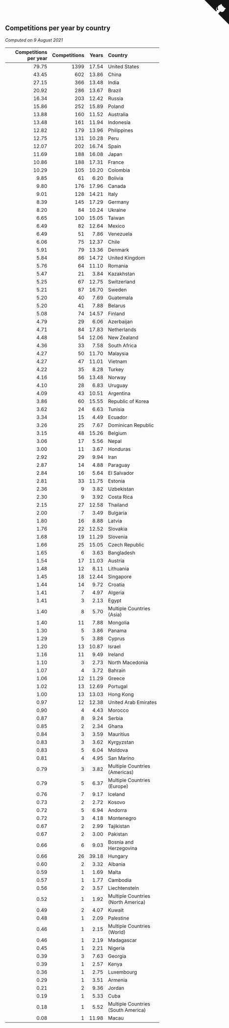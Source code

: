 ## Competitions per year by country

*Computed on  9 August 2021*

| Competitions per year | Competitions | Years | Country |
| ---: | ---: | ---: | :--- |
| 79.75 | 1399 | 17.54 | United States |
| 43.45 | 602 | 13.86 | China |
| 27.15 | 366 | 13.48 | India |
| 20.92 | 286 | 13.67 | Brazil |
| 16.34 | 203 | 12.42 | Russia |
| 15.86 | 252 | 15.89 | Poland |
| 13.88 | 160 | 11.52 | Australia |
| 13.48 | 161 | 11.94 | Indonesia |
| 12.82 | 179 | 13.96 | Philippines |
| 12.75 | 131 | 10.28 | Peru |
| 12.07 | 202 | 16.74 | Spain |
| 11.69 | 188 | 16.08 | Japan |
| 10.86 | 188 | 17.31 | France |
| 10.29 | 105 | 10.20 | Colombia |
| 9.85 | 61 | 6.20 | Bolivia |
| 9.80 | 176 | 17.96 | Canada |
| 9.01 | 128 | 14.21 | Italy |
| 8.39 | 145 | 17.29 | Germany |
| 8.20 | 84 | 10.24 | Ukraine |
| 6.65 | 100 | 15.05 | Taiwan |
| 6.49 | 82 | 12.64 | Mexico |
| 6.49 | 51 | 7.86 | Venezuela |
| 6.06 | 75 | 12.37 | Chile |
| 5.91 | 79 | 13.36 | Denmark |
| 5.84 | 86 | 14.72 | United Kingdom |
| 5.76 | 64 | 11.10 | Romania |
| 5.47 | 21 | 3.84 | Kazakhstan |
| 5.25 | 67 | 12.75 | Switzerland |
| 5.21 | 87 | 16.70 | Sweden |
| 5.20 | 40 | 7.69 | Guatemala |
| 5.20 | 41 | 7.88 | Belarus |
| 5.08 | 74 | 14.57 | Finland |
| 4.79 | 29 | 6.06 | Azerbaijan |
| 4.71 | 84 | 17.83 | Netherlands |
| 4.48 | 54 | 12.06 | New Zealand |
| 4.36 | 33 | 7.58 | South Africa |
| 4.27 | 50 | 11.70 | Malaysia |
| 4.27 | 47 | 11.01 | Vietnam |
| 4.22 | 35 | 8.28 | Turkey |
| 4.16 | 56 | 13.48 | Norway |
| 4.10 | 28 | 6.83 | Uruguay |
| 4.09 | 43 | 10.51 | Argentina |
| 3.86 | 60 | 15.55 | Republic of Korea |
| 3.62 | 24 | 6.63 | Tunisia |
| 3.34 | 15 | 4.49 | Ecuador |
| 3.26 | 25 | 7.67 | Dominican Republic |
| 3.15 | 48 | 15.26 | Belgium |
| 3.06 | 17 | 5.56 | Nepal |
| 3.00 | 11 | 3.67 | Honduras |
| 2.92 | 29 | 9.94 | Iran |
| 2.87 | 14 | 4.88 | Paraguay |
| 2.84 | 16 | 5.64 | El Salvador |
| 2.81 | 33 | 11.75 | Estonia |
| 2.36 | 9 | 3.82 | Uzbekistan |
| 2.30 | 9 | 3.92 | Costa Rica |
| 2.15 | 27 | 12.58 | Thailand |
| 2.00 | 7 | 3.49 | Bulgaria |
| 1.80 | 16 | 8.88 | Latvia |
| 1.76 | 22 | 12.52 | Slovakia |
| 1.68 | 19 | 11.29 | Slovenia |
| 1.66 | 25 | 15.05 | Czech Republic |
| 1.65 | 6 | 3.63 | Bangladesh |
| 1.54 | 17 | 11.03 | Austria |
| 1.48 | 12 | 8.11 | Lithuania |
| 1.45 | 18 | 12.44 | Singapore |
| 1.44 | 14 | 9.72 | Croatia |
| 1.41 | 7 | 4.97 | Algeria |
| 1.41 | 3 | 2.13 | Egypt |
| 1.40 | 8 | 5.70 | Multiple Countries (Asia) |
| 1.40 | 11 | 7.88 | Mongolia |
| 1.30 | 5 | 3.86 | Panama |
| 1.29 | 5 | 3.88 | Cyprus |
| 1.20 | 13 | 10.87 | Israel |
| 1.16 | 11 | 9.49 | Ireland |
| 1.10 | 3 | 2.73 | North Macedonia |
| 1.07 | 4 | 3.72 | Bahrain |
| 1.06 | 12 | 11.29 | Greece |
| 1.02 | 13 | 12.69 | Portugal |
| 1.00 | 13 | 13.03 | Hong Kong |
| 0.97 | 12 | 12.38 | United Arab Emirates |
| 0.90 | 4 | 4.43 | Morocco |
| 0.87 | 8 | 9.24 | Serbia |
| 0.85 | 2 | 2.34 | Ghana |
| 0.84 | 3 | 3.59 | Mauritius |
| 0.83 | 3 | 3.62 | Kyrgyzstan |
| 0.83 | 5 | 6.04 | Moldova |
| 0.81 | 4 | 4.95 | San Marino |
| 0.79 | 3 | 3.82 | Multiple Countries (Americas) |
| 0.79 | 5 | 6.37 | Multiple Countries (Europe) |
| 0.76 | 7 | 9.17 | Iceland |
| 0.73 | 2 | 2.72 | Kosovo |
| 0.72 | 5 | 6.94 | Andorra |
| 0.72 | 3 | 4.18 | Montenegro |
| 0.67 | 2 | 2.99 | Tajikistan |
| 0.67 | 2 | 3.00 | Pakistan |
| 0.66 | 6 | 9.03 | Bosnia and Herzegovina |
| 0.66 | 26 | 39.18 | Hungary |
| 0.60 | 2 | 3.32 | Albania |
| 0.59 | 1 | 1.69 | Malta |
| 0.57 | 1 | 1.77 | Cambodia |
| 0.56 | 2 | 3.57 | Liechtenstein |
| 0.52 | 1 | 1.92 | Multiple Countries (North America) |
| 0.49 | 2 | 4.07 | Kuwait |
| 0.48 | 1 | 2.09 | Palestine |
| 0.46 | 1 | 2.15 | Multiple Countries (World) |
| 0.46 | 1 | 2.19 | Madagascar |
| 0.45 | 1 | 2.21 | Nigeria |
| 0.39 | 3 | 7.63 | Georgia |
| 0.39 | 1 | 2.57 | Kenya |
| 0.36 | 1 | 2.75 | Luxembourg |
| 0.29 | 1 | 3.51 | Armenia |
| 0.21 | 2 | 9.36 | Jordan |
| 0.19 | 1 | 5.33 | Cuba |
| 0.18 | 1 | 5.52 | Multiple Countries (South America) |
| 0.08 | 1 | 11.98 | Macau |


<a href="https://github.com/jonatanklosko/wca_statistics" class="github-corner" aria-label="View source on Github"><svg width="80" height="80" viewBox="0 0 250 250" style="fill:#151513; color:#fff; position: absolute; top: 0; border: 0; right: 0;" aria-hidden="true"><path d="M0,0 L115,115 L130,115 L142,142 L250,250 L250,0 Z"></path><path d="M128.3,109.0 C113.8,99.7 119.0,89.6 119.0,89.6 C122.0,82.7 120.5,78.6 120.5,78.6 C119.2,72.0 123.4,76.3 123.4,76.3 C127.3,80.9 125.5,87.3 125.5,87.3 C122.9,97.6 130.6,101.9 134.4,103.2" fill="currentColor" style="transform-origin: 130px 106px;" class="octo-arm"></path><path d="M115.0,115.0 C114.9,115.1 118.7,116.5 119.8,115.4 L133.7,101.6 C136.9,99.2 139.9,98.4 142.2,98.6 C133.8,88.0 127.5,74.4 143.8,58.0 C148.5,53.4 154.0,51.2 159.7,51.0 C160.3,49.4 163.2,43.6 171.4,40.1 C171.4,40.1 176.1,42.5 178.8,56.2 C183.1,58.6 187.2,61.8 190.9,65.4 C194.5,69.0 197.7,73.2 200.1,77.6 C213.8,80.2 216.3,84.9 216.3,84.9 C212.7,93.1 206.9,96.0 205.4,96.6 C205.1,102.4 203.0,107.8 198.3,112.5 C181.9,128.9 168.3,122.5 157.7,114.1 C157.9,116.9 156.7,120.9 152.7,124.9 L141.0,136.5 C139.8,137.7 141.6,141.9 141.8,141.8 Z" fill="currentColor" class="octo-body"></path></svg></a><style>.github-corner:hover .octo-arm{animation:octocat-wave 560ms ease-in-out}@keyframes octocat-wave{0%,100%{transform:rotate(0)}20%,60%{transform:rotate(-25deg)}40%,80%{transform:rotate(10deg)}}@media (max-width:500px){.github-corner:hover .octo-arm{animation:none}.github-corner .octo-arm{animation:octocat-wave 560ms ease-in-out}}</style>
